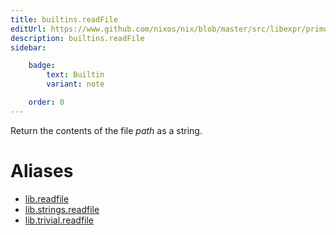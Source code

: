 ```yaml
---
title: builtins.readFile
editUrl: https://www.github.com/nixos/nix/blob/master/src/libexpr/primops.cc
description: builtins.readFile
sidebar:

    badge:
        text: Builtin
        variant: note

    order: 0
---
```


Return the contents of the file *path* as a string.


# Aliases

- [lib.readfile](/nix-doc-comments/reference/lib/lib-readfile)
- [lib.strings.readfile](/nix-doc-comments/reference/lib/strings/lib-strings-readfile)
- [lib.trivial.readfile](/nix-doc-comments/reference/lib/trivial/lib-trivial-readfile)


